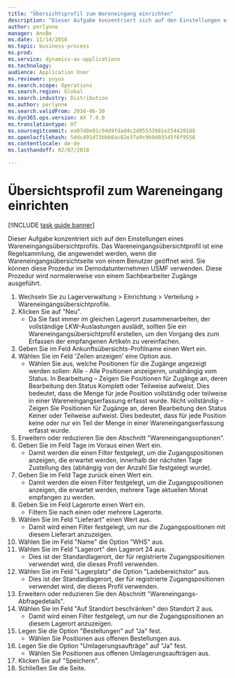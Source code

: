 ```yaml
---
title: "Übersichtsprofil zum Wareneingang einrichten"
description: "Dieser Aufgabe konzentriert sich auf den Einstellungen eines Wareneingangsübersichtprofils."
author: perlynne
manager: AnnBe
ms.date: 11/14/2016
ms.topic: business-process
ms.prod: 
ms.service: dynamics-ax-applications
ms.technology: 
audience: Application User
ms.reviewer: yuyus
ms.search.scope: Operations
ms.search.region: Global
ms.search.industry: Distribution
ms.author: perlynne
ms.search.validFrom: 2016-06-30
ms.dyn365.ops.version: AX 7.0.0
ms.translationtype: HT
ms.sourcegitcommit: ea07d8e91c94d9fdad4c2d05533981e254420188
ms.openlocfilehash: 5ddc491d73bbb6ac02e37a9c9b9d93545f6f9556
ms.contentlocale: de-de
ms.lasthandoff: 02/07/2018

---
```

# <a name="set-up-an-item-arrival-overview-profile"></a>Übersichtsprofil zum Wareneingang einrichten

[!INCLUDE [task guide banner](../../includes/task-guide-banner.md)]

Dieser Aufgabe konzentriert sich auf den Einstellungen eines Wareneingangsübersichtprofils. Das Wareneingangsübersichtprofil ist eine Regelsammlung, die angewendet werden, wenn die Wareneingangsübersichtseite von einem Benutzer geöffnet wird. Sie können diese Prozedur im Demodatunternehmen USMF verwenden. Diese Prozedur wird normalerweise von einem Sachbearbeiter Zugänge ausgeführt.





1. Wechseln Sie zu Lagerverwaltung > Einrichtung > Verteilung > Wareneingangsübersichtprofile.
2. Klicken Sie auf "Neu".
    * Da Sie fast immer im gleichen Lagerort zusammenarbeiten, der vollständige LKW-Auslastungen auslädt, sollten Sie ein Wareneingangsübersichtprofil erstellen, um den Vorgang des zum Erfassen der empfangenen Artikeln zu vereinfachen.  
3. Geben Sie im Feld Ankunftsübersichts-Profilname einen Wert ein.
4. Wählen Sie im Feld 'Zeilen anzeigen' eine Option aus.
    * Wählen Sie aus, welche Positionen für die Zugänge angezeigt werden sollen: Alle - Alle Positionen anzeigenm, unabhängig vom Status.   In Bearbeitung – Zeigen Sie Positionen für Zugänge an, deren Bearbeitung den Status Komplett oder Teilweise aufweist. Dies bedeutet, dass die Menge für jede Position vollständig oder teilweise in einer Wareneingangserfassung erfasst wurde.   Nicht vollständig – Zeigen Sie Positionen für Zugänge an, deren Bearbeitung den Status Keiner oder Teilweise aufweist. Dies bedeutet, dass für jede Position keine oder nur ein Teil der Menge in einer Wareneingangserfassung erfasst wurde.  
5. Erweitern oder reduzieren Sie den Abschnitt "Wareneingangsoptionen".
6. Geben Sie im Feld Tage im Voraus einen Wert ein.
    * Damit werden die einen Filter festgelegt, um die Zugangspositionen anzeigen, die erwartet werden, innerhalb der nächsten Tage Zustellung des (abhängig von der Anzahl Sie festgelegt wurde).  
7. Geben Sie im Feld Tage zurück einen Wert ein.
    * Damit werden die einen Filter festgelegt, um die Zugangspositionen anzeigen, die erwartet werden, mehrere Tage aktuellen Monat empfangen zu werden.  
8. Geben Sie im Feld Lagerorte einen Wert ein.
    * Filtern Sie nach einen oder mehrere Lagerorte.  
9. Wählen Sie im Feld "Lieferart" einen Wert aus.
    * Damit wird einen Filter festgelegt, um nur die Zugangspositionen mit diesem Lieferart anzuzeigen.  
10. Wählen Sie im Feld "Name" die Option "WHS" aus.
11. Wählen Sie im Feld "Lagerort" den Lagerort 24 aus.
    * Dies ist der Standardlagerort, der für registrierte Zugangspositionen verwendet wird, die dieses Profil verwenden.  
12. Wählen Sie im Feld "Lagerplatz" die Option "Ladebereichstor" aus.
    * Dies ist der Standardlagerort, der für registrierte Zugangspositionen verwendet wird, die dieses Profil verwenden.  
13. Erweitern oder reduzieren Sie den Abschnitt "Wareneingangs-Abfragedetails".
14. Wählen Sie im Feld "Auf Standort beschränken" den Standort 2 aus.
    * Damit wird einen Filter festgelegt, um nur die Zugangspositionen an diesem Lagerort anzuzeigen.  
15. Legen Sie die Option "Bestellungen" auf "Ja" fest.
    * Wählen Sie Positionen aus offenen Bestellungen aus.  
16. Legen Sie die Option "Umlagerungsaufträge" auf "Ja" fest.
    * Wählen Sie Positionen aus offenen Umlagerungsaufträgen aus.  
17. Klicken Sie auf "Speichern".
18. Schließen Sie die Seite.

